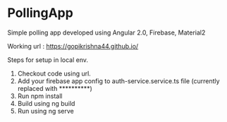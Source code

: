 # PollingApp
Simple polling app developed using Angular 2.0, Firebase, Material2

Working url : https://gopikrishna44.github.io/

Steps for setup in local env.

1. Checkout code using url.
2. Add your firebase app config to auth-service.service.ts file (currently replaced with **********)
3. Run npm install
4. Build using ng build
5. Run using ng serve
